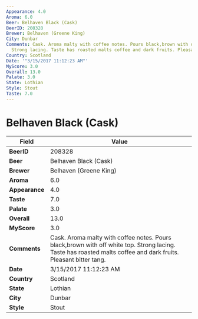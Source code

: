 ```yaml
---
Appearance: 4.0
Aroma: 6.0
Beer: Belhaven Black (Cask)
BeerID: 208328
Brewer: Belhaven (Greene King)
City: Dunbar
Comments: Cask. Aroma malty with coffee notes. Pours black,brown with off white top.
  Strong lacing. Taste has roasted malts coffee and dark fruits. Pleasant bitter tang.
Country: Scotland
Date: '"3/15/2017 11:12:23 AM"'
MyScore: 3.0
Overall: 13.0
Palate: 3.0
State: Lothian
Style: Stout
Taste: 7.0
---
```


# Belhaven Black (Cask)

| Field         | Value |
|---------------|-------|
| **BeerID** | 208328 |
| **Beer** | Belhaven Black (Cask) |
| **Brewer** | Belhaven (Greene King) |
| **Aroma** | 6.0 |
| **Appearance** | 4.0 |
| **Taste** | 7.0 |
| **Palate** | 3.0 |
| **Overall** | 13.0 |
| **MyScore** | 3.0 |
| **Comments** | Cask. Aroma malty with coffee notes. Pours black,brown with off white top. Strong lacing. Taste has roasted malts coffee and dark fruits. Pleasant bitter tang. |
| **Date** | 3/15/2017 11:12:23 AM |
| **Country** | Scotland |
| **State** | Lothian |
| **City** | Dunbar |
| **Style** | Stout |
